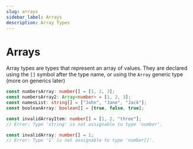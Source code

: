 ```yaml
---
slug: arrays
sidebar_label: Arrays
description: Array Types
---
```


# Arrays
Array types are types that represent an array of values. They are declared using the `[]` symbol after the type name, or using the `Array` generic type (more on generics later)
```ts
const numbersArray: number[] = [1, 2, 3];
const numbersArray2: Array<number> = [1, 2, 3];
const namesList: string[] = ["John", "Jane", "Jack"];
const booleanArray: boolean[] = [true, false, true];

const invalidArrayItem: number[] = [1, 2, "three"];
// Error: Type 'string' is not assignable to type 'number'.

const invalidArray: number[] = 1;
// Error: Type '1' is not assignable to type 'number[]'.
```
